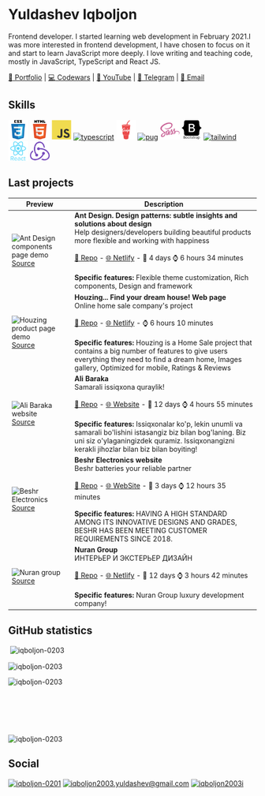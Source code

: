 # Yuldashev Iqboljon

Frontend developer. I started learning web development in February 2021.I was more interested in frontend development, I have chosen to focus on it and start to learn JavaScript more deeply. I love writing and teaching code, mostly in JavaScript, TypeScript and React JS.

[💼 Portfolio](https://github.com/iqboljon-0203/) | [:computer: Codewars](https://www.codewars.com/users/iqboljon0201) | [🔴 YouTube](https://www.youtube.com/channel/UCDLAhvbFv2_QEuZer5xvXFA) | [💬 Telegram](https://t.me/YulDaShev_code) | [📧 Email](mailto:iqboljon2003.yuldashev@gmail.com)

<p align="left">
</p>

## Skills

<p align="left">
    <a href="https://www.w3schools.com/css/" target="_blank" rel="noreferrer"><img src="https://raw.githubusercontent.com/devicons/devicon/master/icons/css3/css3-original-wordmark.svg" alt="css3" width="40" height="40"/></a>
    <a href="https://www.w3.org/html/" target="_blank" rel="noreferrer"><img src="https://raw.githubusercontent.com/devicons/devicon/master/icons/html5/html5-original-wordmark.svg" alt="html5" width="40" height="40"/></a>
    <a href="https://developer.mozilla.org/en-US/docs/Web/JavaScript" target="_blank" rel="noreferrer"><img src="https://raw.githubusercontent.com/devicons/devicon/master/icons/javascript/javascript-original.svg" alt="javascript" width="40" height="40"/></a>
     <a href="https://www.typescriptlang.org/docs/" target="_blank" rel="noreferrer"><img src="https://upload.wikimedia.org/wikipedia/commons/thumb/4/4c/Typescript_logo_2020.svg/1200px-Typescript_logo_2020.svg.png" alt="typescript" width="40" height="40"/></a>
    <a href="https://gulpjs.com" target="_blank" rel="noreferrer"><img src="https://raw.githubusercontent.com/devicons/devicon/master/icons/gulp/gulp-plain.svg" alt="gulp" width="40" height="40"/></a>
    <a href="https://pugjs.org" target="_blank" rel="noreferrer"><img src="https://cdn.worldvectorlogo.com/logos/pug.svg" alt="pug" width="40" height="40"/></a>
    <a href="https://sass-lang.com" target="_blank" rel="noreferrer"><img src="https://raw.githubusercontent.com/devicons/devicon/master/icons/sass/sass-original.svg" alt="sass" width="40" height="40"/></a>
    <a href="https://getbootstrap.com" target="_blank" rel="noreferrer"><img src="https://raw.githubusercontent.com/devicons/devicon/master/icons/bootstrap/bootstrap-plain-wordmark.svg" alt="bootstrap" width="40" height="40"/></a>
    <a href="https://tailwindcss.com/" target="_blank" rel="noreferrer"><img src="https://www.vectorlogo.zone/logos/tailwindcss/tailwindcss-icon.svg" alt="tailwind" width="40" height="40"/></a>
    <a href="https://reactjs.org/" target="_blank" rel="noreferrer"><img src="https://raw.githubusercontent.com/devicons/devicon/master/icons/react/react-original-wordmark.svg" alt="react" width="40" height="40"/></a>
    <a href="https://redux.js.org" target="_blank" rel="noreferrer"><img src="https://raw.githubusercontent.com/devicons/devicon/master/icons/redux/redux-original.svg" alt="redux" width="40" height="40"/></a>
</p>

## Last projects

| Preview  | Description |
|---|---|
| <img src="https://spontaneous-wisp-3d7911.netlify.app/img/Screenshot_1.jpg" alt="Ant Design components page demo" width="250"><br/>[Source](https://wbba.netlify.app/)| <b>Ant Design. Design patterns: subtle insights and solutions about design</b><br/>Help designers/developers building beautiful products more flexible and working with happiness<br/> <br/> [📃 Repo](https://github.com/iqboljon-0203/ant-design-library) - [🌐 Netlify](https://antd-library-self.netlify.app/components) - 📅 4 days ⌚ 6 hours 34 minutes<br/><br/><b>Specific features: </b>Flexible theme customization, Rich components, Design and framework|
| <img src="https://keen-pastelito-f017db.netlify.app/houzing-intro.jpg" alt="Houzing product page demo" width="250"><br/>[Source](https://demoapus2.com/landing-page/houzing/)| <b>Houzing... Find your dream house! Web page</b><br/>Online home sale company's project<br/> <br/> [📃 Repo](https://github.com/iqboljon-0203/Houzing) - [🌐 Netlify](https://houzing-demo-project.netlify.app/) - ⌚ 6 hours 10 minutes<br/><br/><b>Specific features: </b>Houzing is a Home Sale project that contains a big number of features to give users everything they need to find a dream home, Images gallery, Optimized for mobile, Ratings & Reviews|
| <img src="https://i.ibb.co/2t38c8T/ali-baraka.png" alt="Ali Baraka website" width="250"><br/>[Source](https://youtu.be/121obV8gsCk)| <b>Ali Baraka</b><br/>Samarali issiqxona quraylik!<br/><br/>[📃 Repo](https://github.com/iqboljon-0203/Ali-Baraka) - [🌐 Website](https://alibaraka.com/) - 📅 12 days ⌚ 4 hours 55 minutes<br/><br/><b>Specific features: </b>Issiqxonalar ko'p, lekin unumli va samarali bo'lishini istasangiz biz bilan bog'laning. Biz uni siz o'ylaganingizdek quramiz. Issiqxonangizni kerakli jihozlar bilan biz bilan boyiting!|
| <img src="https://encrypted-tbn0.gstatic.com/images?q=tbn:ANd9GcTH3bHE44VaWJlfDRdlHt5oOeOh2-LHqIUDzg&usqp=CAU" alt="Beshr Electronics" width="250"><br/>[Source](https://www.facebook.com/beshrbatteries)| <b>Beshr Electronics website</b><br/>Beshr batteries your reliable partner<br/> <br/>[📃 Repo](https://github.com/iqboljon-0203/Beshr-electronics) - [🌐 WebSite](https://beshr.uz/) - 📅 3 days ⌚ 12 hours 35 minutes <br/><br/><b>Specific features: </b>HAVING A HIGH STANDARD AMONG ITS INNOVATIVE DESIGNS AND GRADES, BESHR HAS BEEN MEETING CUSTOMER REQUIREMENTS SINCE 2018.|
| <img src="https://scontent.ftas1-2.fna.fbcdn.net/v/t39.30808-6/300387721_751596662871356_1099228944065820000_n.jpg?_nc_cat=100&ccb=1-7&_nc_sid=e3f864&_nc_ohc=0_KeOzqFYnIAX_YBZpS&_nc_ht=scontent.ftas1-2.fna&oh=00_AfChuwDzLnWhU_Q-hnB5yGqrAXIVI61M7E6Lqpao70oxKA&oe=643BC44E" alt="Nuran group" width="250"><br/>[Source](https://www.facebook.com/people/Nuran-Group/100040630872774/)| <b>Nuran Group</b><br/>ИНТЕРЬЕР И ЭКСТЕРЬЕР ДИЗАЙН<br/> <br/>[📃 Repo](https://github.com/iqboljon-0203/Nuran-Group) - [🌐 Netlify](https://nuran-group.netlify.app/) - 📅 12 days ⌚ 3 hours 42 minutes <br/><br/><b>Specific features: </b>Nuran Group luxury development company!|

## GitHub statistics

<p>&nbsp;<img align="center" src="https://github-readme-stats.vercel.app/api?username=iqboljon-0203&show_icons=true&locale=en" alt="iqboljon-0203" /></p>

<p><img align="center" src="https://github-readme-streak-stats.herokuapp.com/?user=iqboljon-0203&" alt="iqboljon-0203" /></p>

<p><img align="left" src="https://github-readme-stats.vercel.app/api/top-langs?username=iqboljon-0203&show_icons=true&locale=en&layout=compact" alt="iqboljon-0203" /></p>

<br/><br/><br/><br/><br style="display: inline-block;" /> <br style="display: inline-block;" />
<p align="left"> <img src="https://komarev.com/ghpvc/?username=iqboljon-0203&label=Profile%20views&color=0e75b6&style=flat" alt="iqboljon-0203" /> </p>

## Social

<p align="left">
<a href="https://www.instagram.com/iqboljon_0201/" target="blank"><img align="center" src="https://raw.githubusercontent.com/rahuldkjain/github-profile-readme-generator/master/src/images/icons/Social/instagram.svg" alt="iqboljon-0201" height="30" width="40" /></a>
<a href="https://www.youtube.com/channel/UCDLAhvbFv2_QEuZer5xvXFA" target="blank"><img align="center" src="https://raw.githubusercontent.com/rahuldkjain/github-profile-readme-generator/master/src/images/icons/Social/youtube.svg" alt="iqboljon2003.yuldashev@gmail.com" height="30" width="40" /></a>
<a href="https://leetcode.com/iqboljon2003i/" target="blank"><img align="center" src="https://raw.githubusercontent.com/rahuldkjain/github-profile-readme-generator/master/src/images/icons/Social/leet-code.svg" alt="iqboljon2003i" height="30" width="40" /></a>
</p>

 

